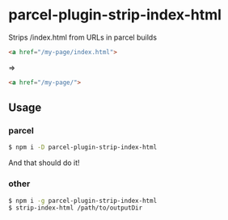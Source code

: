 # parcel-plugin-strip-index-html

Strips /index.html from URLs in parcel builds

```html
<a href="/my-page/index.html">
```
=>
```html
<a href="/my-page/">
```

## Usage

### parcel

```sh
$ npm i -D parcel-plugin-strip-index-html
```

And that should do it!

### other

```sh
$ npm i -g parcel-plugin-strip-index-html
$ strip-index-html /path/to/outputDir
```
